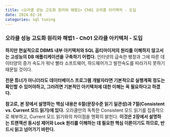 ```yaml
---
title: <오라클 성능 고도화 원리와 해법1> Ch01 오라클 아키텍처 - 도입
date: 2024-02-16
categories: sql tuning
---
```



### 오라클 성능 고도화 원리와 해법1 - Ch01 오라클 아키텍처 - 도입

**하지만 현실적으로 DBMS 내부 아키텍처와 SQL 옵티마이저의 원리를 이해하지 않고서는 고성능의 DB 애플리케이션을 구축하기 어렵다.** 인터넷의 급속한 팽창과 그에 따른 데이터양의 증가 속도가 워낙 빨라 소프트웨어, 하드웨어가그 발전속도를 따라가지 못하기 때문일 것이다.

**전문 튜너가 아니더라도 데이터베이스 프로그램 개발자라면 기본적으로 실행계획 정도는 확인할 수 있어야하고, 그러려면 기본적인 아키텍처에 대한 이해는 꼭 필요하다고 하겠다.**

**참고로, 본 장에서 설명하는 핵심 내용은 6절(문장수준 읽기 일관성)과 7절(Consistent vs. Current 모드 읽기)에 있다.** 오라클만의 독특한 Consistent 모드 읽기를 집중적으로 해부하고, Current 모드 읽기와의 차이점을 명확히 밝힌다. **이것은 2장에서 설명하는 트랜잭션 동시성 제어와 Lock 원리를 이해하는 데 필요한 핵심 이론이기도 하므로, 반드시 읽고 넘어가기 바란다.**

